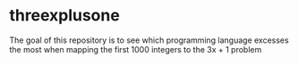 # threexplusone
The goal of this repository is to see which programming language excesses the most when mapping the first 1000 integers to the 3x + 1 problem